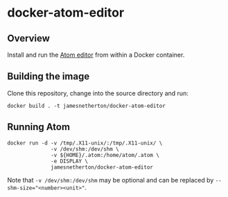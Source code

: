 # docker-atom-editor

## Overview

Install and run the [Atom editor](https://atom.io/) from within a Docker container.

## Building the image

Clone this repository, change into the source directory and run:

```
docker build . -t jamesnetherton/docker-atom-editor
```

## Running Atom

```
docker run -d -v /tmp/.X11-unix/:/tmp/.X11-unix/ \
              -v /dev/shm:/dev/shm \
              -v ${HOME}/.atom:/home/atom/.atom \
              -e DISPLAY \
              jamesnetherton/docker-atom-editor
```
Note that `-v /dev/shm:/dev/shm` may be optional and can be replaced by `--shm-size="<number><unit>"`.
